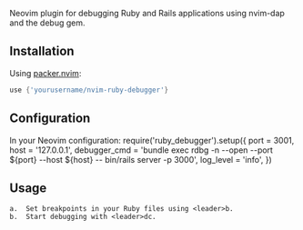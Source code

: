 Neovim plugin for debugging Ruby and Rails applications using nvim-dap and the debug gem.

## Installation

Using [packer.nvim](https://github.com/wbthomason/packer.nvim):

```lua
use {'yourusername/nvim-ruby-debugger'}
```

## Configuration

In your Neovim configuration:
require('ruby_debugger').setup({
port = 3001,
host = '127.0.0.1',
debugger_cmd = 'bundle exec rdbg -n --open --port ${port} --host ${host} -- bin/rails server -p 3000',
log_level = 'info',
})

## Usage

    a.	Set breakpoints in your Ruby files using ﻿<leader>b.
    b.	Start debugging with ﻿<leader>dc.
